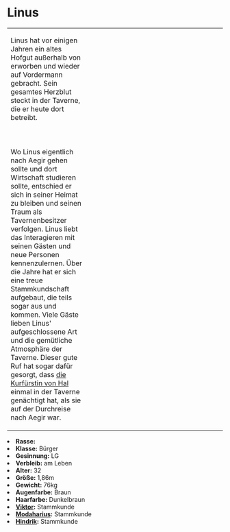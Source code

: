 # Linus

<primary-label ref="npc"/>

<secondary-label ref="faergria"/>

<secondary-label ref="tinorland"/>

<table>
<tr><td>
<p>
Linus hat vor einigen Jahren ein altes Hofgut außerhalb von <a href="Alljord-Bay.md" anchor="brodia"></a> erworben und
wieder auf Vordermann gebracht. Sein gesamtes Herzblut steckt in der Taverne, die er heute dort betreibt.
<br></br><br></br>
Wo Linus eigentlich nach Aegir gehen sollte und dort Wirtschaft studieren sollte, entschied er sich in seiner Heimat zu
bleiben und seinen Traum als Tavernenbesitzer verfolgen. Linus liebt das Interagieren mit seinen Gästen und neue
Personen kennenzulernen. Über die Jahre hat er sich eine treue Stammkundschaft aufgebaut, die teils sogar aus
<a href="Smouldering-Alps-of-Nifl.md" anchor="nifl"></a> und <a href="Storm-Shield-Taiga.md" anchor="daein"></a> kommen.
Viele Gäste lieben Linus' aufgeschlossene Art und die gemütliche Atmosphäre der Taverne. Dieser gute Ruf hat sogar
dafür gesorgt, dass <a href="Solenne.md">die Kurfürstin von Hal</a> einmal in der Taverne genächtigt hat, als sie
auf der Durchreise nach Aegir war.
</p>

</td><td width="300">
<!-- Edit here -->
<img src="linus.png" alt="" />
</td></tr>
</table>

<procedure title="Allgemeine Informationen">
<list columns="2">
<li><b>Rasse:</b> <a href="Folks.md" anchor="menschen"></a></li>
<li><b>Klasse:</b> Bürger</li>
<li><b>Gesinnung:</b> LG</li>
<li><b>Verbleib:</b> am Leben</li>
</list>
</procedure>

<procedure title="Aussehen">
<list columns="3">
<li><b>Alter:</b> 32</li>
<li><b>Größe:</b> 1,86m</li>
<li><b>Gewicht:</b> 76kg</li>
<li><b>Augenfarbe:</b> Braun</li>
<li><b>Haarfarbe:</b> Dunkelbraun</li>
</list>
</procedure>

<procedure title="Beziehungen">
<list columns="2">
<li><b><a href="Viktor.md">Viktor</a>:</b> Stammkunde</li>
<li><b><a href="Modaharius.md">Modaharius</a>:</b> Stammkunde</li>
<li><b><a href="Hindrik.md">Hindrik</a>:</b> Stammkunde</li>
</list>
</procedure>

<!--
## Notizen

- **Ziele:** 
- **Geheimnisse:** 
-->